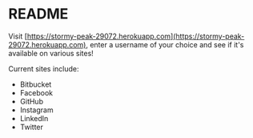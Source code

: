 # README

Visit [https://stormy-peak-29072.herokuapp.com](https://stormy-peak-29072.herokuapp.com), enter a username of your choice and see if it's available on various sites!

Current sites include:
* Bitbucket
* Facebook
* GitHub
* Instagram
* LinkedIn
* Twitter
